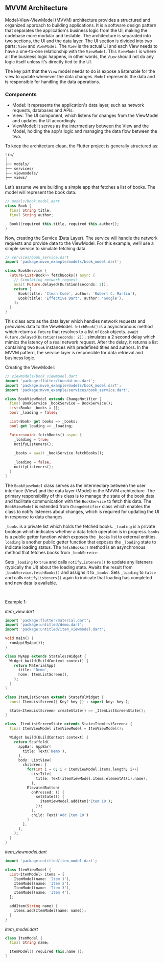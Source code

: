 ## MVVM Architecture
Model-View-ViewModel (MVVM) architecture provides a structured and organized approach to building applications. It is a software design pattern that separates the application's business logic from the UI, making the codebase more modular and testable. The architecture is separated into two sections, the UI and the data layer. The UI section is divided into two parts: `View` and `ViewModel`. The `View` is the actual UI and each View needs to have a one-to-one relationship with the `ViewModel`. This `ViewModel` is where all the business logic happens, in other words, the `View` should not do any logic itself unless it's directly tied to the UI.

The key part that the `View` model needs to do is expose a listenable for the view to update whenever the data changes. `Model` represents the data and is responsible for handling the data operations.
### Components
- Model: It represents the application's data layer, such as network requests, databases and APIs.
- View: The UI component, which listens for changes from the ViewModel and updates the UI accordingly.
- ViewModel: It serves as the intermediary between the View and the Model, holding the app's logic and managing the data flow between the two.

To keep the architecture clean, the Flutter project is generally structured as:
```bash
lib/
│
├── models/
├── services/
├── viewmodels/
├── views/
```
Let’s assume we are building a simple app that fetches a list of books. The model will represent the book data.
```dart
// models/book_model.dart
class Book {
  final String title;
  final String author;

  Book({required this.title, required this.author});
}
```
Now, creating the Service (Data Layer). The service will handle the network requests and provide data to the ViewModel. For this example, we’ll use a simple service to simulate fetching data.
```dart
// services/book_service.dart
import 'package:mvvm_example/models/book_model.dart';

class BookService {
  Future<List<Book>> fetchBooks() async {
    // Simulating network request
    await Future.delayed(Duration(seconds: 2));
    return [
      Book(title: 'Clean Code', author: 'Robert C. Martin'),
      Book(title: 'Effective Dart', author: 'Google'),
    ];
  }
}
```
This class acts as the data layer which handles network requests and preovides data to the ViewModel. `fetchBook()` is a asynchronous method which returns a `Future` that resolves to a list of `Book` objects.
`await Future.delayed(Duration(seconds: 2));` simulates a 2 second delay which mimics the latency of a real network request. After the delay, it returns a list containing two `Book` instances with predefined titles and authors.
In the MVVM pattern, the service layer is responsible for data retrieval and business logic.

Creating the ViewModel:
```dart
// viewmodels/book_viewmodel.dart
import 'package:flutter/foundation.dart';
import 'package:mvvm_example/models/book_model.dart';
import 'package:mvvm_example/services/book_service.dart';

class BookViewModel extends ChangeNotifier {
  final BookService _bookService = BookService();
  List<Book> _books = [];
  bool _loading = false;

  List<Book> get books => _books;
  bool get loading => _loading;

  Future<void> fetchBooks() async {
    _loading = true;
    notifyListeners();
    
    _books = await _bookService.fetchBooks();
    
    _loading = false;
    notifyListeners();
  }
}
```
The `BookViewModel` class serves as the intermediary between the user interface (View) and the data layer (Model) in the MVVM architecture. The primary responsibility of this class is to manage the state of the book data and facilitate communication with the `BookService` to fetch this data.
The `BookViewModel` is extended from `ChangeNotifier` class which enables the class to notify listeners about changes, which is required for updating the UI in response to data changes.

`_books` is a private list which holds the fetched books. `_loading` is a private boolean which indicates whether a data fetch operation is in progress. `books` is a public getter function which exposes the `_books` list to external entities.
`loading` is another public getter function that exposes the `_loading` state to indicate loading status. The `fetchBooks()` method is an asynchronous method that fetches books from `_bookService`.

Sets `_loading` to `true` and calls `notifyListeners()` to update any listeners (typically the UI) about the loading state. Awaits the result from `_bookService.fetchBooks()` and assigns it to `_books`.
Sets `_loading` to `false` and calls `notifyListeners()` again to indicate that loading has completed and new data is available.

<br />

Example 1:

_item_view.dart_
```dart
import 'package:flutter/material.dart';
import 'package:untitled/demo.dart';
import 'package:untitled/item_viewmodel.dart';

void main() {
  runApp(MyApp());
}

class MyApp extends StatelessWidget {
  Widget build(BuildContext context) {
    return MaterialApp(
      title: 'Demo',
      home: ItemListScreen(),
    );
  }
}

class ItemListScreen extends StatefulWidget {
  const ItemListScreen({ Key? key }) : super( key: key );

  State<ItemListScreen> createState() => _ItemListScreenState();
}

class _ItemListScreenState extends State<ItemListScreen> {
  final ItemViewModel itemViewModel = ItemViewModel();

  Widget build(BuildContext context) {
    return Scaffold(
      appBar: AppBar(
        title: Text('Demo'),
      ),
      body: ListView(
        children: [
          for(int i = 0; i < itemViewModel.items.length; i++)
            ListTile(
              title: Text(itemViewModel.items.elementAt(i).name),
            ),
          ElevatedButton(
            onPressed: () {
              setState(() {
                itemViewModel.addItem('Item 10');
              });
            },
            child: Text('Add Item 10')
          )
        ],
      ),
    );
  }
}
```
_item_viewmodel.dart_
```dart
import 'package:untitled/item_model.dart';

class ItemViewModel {
  List<ItemModel> items = [
    ItemModel(name: 'Item 1'),
    ItemModel(name: 'Item 2'),
    ItemModel(name: 'Item 3'),
    ItemModel(name: 'Item 4'),
  ];

  addItem(String name) {
    items.add(ItemModel(name: name));
  }
}
```
_item_model.dart_
```dart
class ItemModel {
  final String name;

  ItemModel({ required this.name });
}
```
